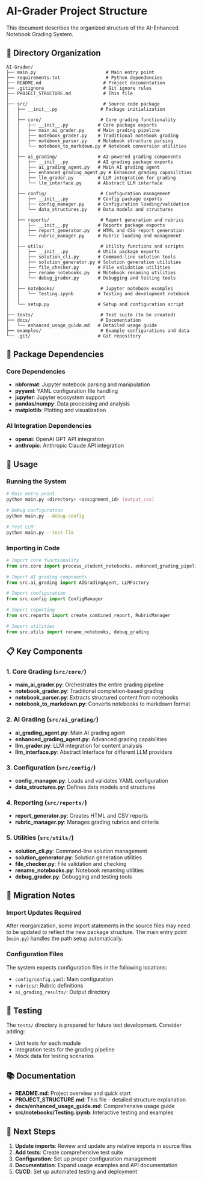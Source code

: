 # AI-Grader Project Structure

This document describes the organized structure of the AI-Enhanced Notebook Grading System.

## 📁 Directory Organization

```
AI-Grader/
├── main.py                          # Main entry point
├── requirements.txt                 # Python dependencies
├── README.md                       # Project documentation
├── .gitignore                      # Git ignore rules
├── PROJECT_STRUCTURE.md            # This file
│
├── src/                            # Source code package
│   ├── __init__.py                # Package initialization
│   │
│   ├── core/                      # Core grading functionality
│   │   ├── __init__.py           # Core package exports
│   │   ├── main_ai_grader.py     # Main grading pipeline
│   │   ├── notebook_grader.py    # Traditional notebook grading
│   │   ├── notebook_parser.py    # Notebook structure parsing
│   │   └── notebook_to_markdown.py # Notebook conversion utilities
│   │
│   ├── ai_grading/               # AI-powered grading components
│   │   ├── __init__.py           # AI grading package exports
│   │   ├── ai_grading_agent.py   # Main AI grading agent
│   │   ├── enhanced_grading_agent.py # Enhanced grading capabilities
│   │   ├── llm_grader.py         # LLM integration for grading
│   │   └── llm_interface.py      # Abstract LLM interface
│   │
│   ├── config/                    # Configuration management
│   │   ├── __init__.py           # Config package exports
│   │   ├── config_manager.py     # Configuration loading/validation
│   │   └── data_structures.py    # Data models and structures
│   │
│   ├── reports/                   # Report generation and rubrics
│   │   ├── __init__.py           # Reports package exports
│   │   ├── report_generator.py   # HTML and CSV report generation
│   │   └── rubric_manager.py     # Rubric loading and management
│   │
│   ├── utils/                     # Utility functions and scripts
│   │   ├── __init__.py           # Utils package exports
│   │   ├── solution_cli.py       # Command-line solution tools
│   │   ├── solution_generator.py # Solution generation utilities
│   │   ├── file_checker.py       # File validation utilities
│   │   ├── rename_notebooks.py   # Notebook renaming utilities
│   │   └── debug_grader.py       # Debugging and testing tools
│   │
│   ├── notebooks/                 # Jupyter notebook examples
│   │   └── Testing.ipynb         # Testing and development notebook
│   │
│   └── setup.py                  # Setup and configuration script
│
├── tests/                         # Test suite (to be created)
├── docs/                          # Documentation
│   └── enhanced_usage_guide.md   # Detailed usage guide
├── examples/                      # Example configurations and data
└── .git/                         # Git repository
```

## 🔧 Package Dependencies

### Core Dependencies
- **nbformat**: Jupyter notebook parsing and manipulation
- **pyyaml**: YAML configuration file handling
- **jupyter**: Jupyter ecosystem support
- **pandas/numpy**: Data processing and analysis
- **matplotlib**: Plotting and visualization

### AI Integration Dependencies
- **openai**: OpenAI GPT API integration
- **anthropic**: Anthropic Claude API integration

## 🚀 Usage

### Running the System
```bash
# Main entry point
python main.py <directory> <assignment_id> [output_csv]

# Debug configuration
python main.py --debug-config

# Test LLM
python main.py --test-llm
```

### Importing in Code
```python
# Import core functionality
from src.core import process_student_notebooks, enhanced_grading_pipeline

# Import AI grading components
from src.ai_grading import AIGradingAgent, LLMFactory

# Import configuration
from src.config import ConfigManager

# Import reporting
from src.reports import create_combined_report, RubricManager

# Import utilities
from src.utils import rename_notebooks, debug_grading
```

## 📋 Key Components

### 1. Core Grading (`src/core/`)
- **main_ai_grader.py**: Orchestrates the entire grading pipeline
- **notebook_grader.py**: Traditional completion-based grading
- **notebook_parser.py**: Extracts structured content from notebooks
- **notebook_to_markdown.py**: Converts notebooks to markdown format

### 2. AI Grading (`src/ai_grading/`)
- **ai_grading_agent.py**: Main AI grading agent
- **enhanced_grading_agent.py**: Advanced grading capabilities
- **llm_grader.py**: LLM integration for content analysis
- **llm_interface.py**: Abstract interface for different LLM providers

### 3. Configuration (`src/config/`)
- **config_manager.py**: Loads and validates YAML configuration
- **data_structures.py**: Defines data models and structures

### 4. Reporting (`src/reports/`)
- **report_generator.py**: Creates HTML and CSV reports
- **rubric_manager.py**: Manages grading rubrics and criteria

### 5. Utilities (`src/utils/`)
- **solution_cli.py**: Command-line solution management
- **solution_generator.py**: Solution generation utilities
- **file_checker.py**: File validation and checking
- **rename_notebooks.py**: Notebook renaming utilities
- **debug_grader.py**: Debugging and testing tools

## 🔄 Migration Notes

### Import Updates Required
After reorganization, some import statements in the source files may need to be updated to reflect the new package structure. The main entry point (`main.py`) handles the path setup automatically.

### Configuration Files
The system expects configuration files in the following locations:
- `config/config.yaml`: Main configuration
- `rubrics/`: Rubric definitions
- `ai_grading_results/`: Output directory

## 🧪 Testing

The `tests/` directory is prepared for future test development. Consider adding:
- Unit tests for each module
- Integration tests for the grading pipeline
- Mock data for testing scenarios

## 📚 Documentation

- **README.md**: Project overview and quick start
- **PROJECT_STRUCTURE.md**: This file - detailed structure explanation
- **docs/enhanced_usage_guide.md**: Comprehensive usage guide
- **src/notebooks/Testing.ipynb**: Interactive testing and examples

## 🚀 Next Steps

1. **Update imports**: Review and update any relative imports in source files
2. **Add tests**: Create comprehensive test suite
3. **Configuration**: Set up proper configuration management
4. **Documentation**: Expand usage examples and API documentation
5. **CI/CD**: Set up automated testing and deployment
